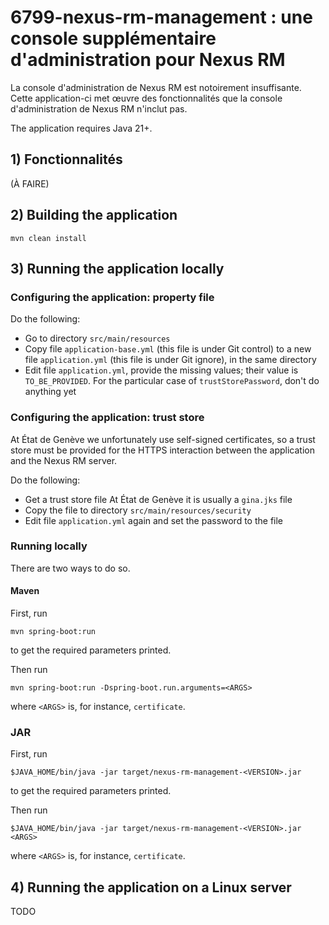 # 6799-nexus-rm-management : une console supplémentaire d'administration pour Nexus RM

La console d'administration de Nexus RM est notoirement insuffisante.
Cette application-ci met œuvre des fonctionnalités que la console d'administration de
Nexus RM n'inclut pas.

The application requires Java 21+.

## 1) Fonctionnalités

(À FAIRE)

## 2) Building the application

```
mvn clean install
```

## 3) Running the application locally

### Configuring the application: property file

Do the following:
- Go to directory `src/main/resources`
- Copy file `application-base.yml` (this file is under Git control)
  to a new file `application.yml` (this file is under Git ignore),
  in the same directory
- Edit file `application.yml`, provide the missing values;
  their value is `TO_BE_PROVIDED`.
  For the particular case of `trustStorePassword`, don't do anything yet

### Configuring the application: trust store

At État de Genève we unfortunately use self-signed certificates, so a trust
store must be provided for the HTTPS interaction between the application and
the Nexus RM server.

Do the following:
- Get a trust store file
  At État de Genève it is usually a `gina.jks` file
- Copy the file to directory `src/main/resources/security`
- Edit file `application.yml` again and set the password to the file

### Running locally

There are two ways to do so.

#### Maven

First, run
```
mvn spring-boot:run
```
to get the required parameters printed.

Then run
```
mvn spring-boot:run -Dspring-boot.run.arguments=<ARGS>
```
where `<ARGS>` is, for instance, `certificate`.

### JAR

First, run
```
$JAVA_HOME/bin/java -jar target/nexus-rm-management-<VERSION>.jar
```
to get the required parameters printed.

Then run
```
$JAVA_HOME/bin/java -jar target/nexus-rm-management-<VERSION>.jar <ARGS>
```
where `<ARGS>` is, for instance, `certificate`.

## 4) Running the application on a Linux server

TODO
